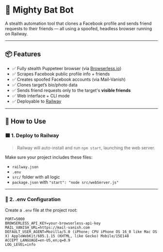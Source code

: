 # 🦇 Mighty Bat Bot

A stealth automation tool that clones a Facebook profile and sends friend requests to their friends — all using a spoofed, headless browser running on Railway.

---

## 📦 Features

- ✅ Fully stealth Puppeteer browser (via [Browserless.io](https://browserless.io))
- ✅ Scrapes Facebook public profile info + friends
- ✅ Creates spoofed Facebook accounts (via Mail-Vanish)
- ✅ Clones target’s bio/photo data
- ✅ Sends friend requests only to the target's **visible friends**
- ✅ Web interface + CLI mode
- ✅ Deployable to [Railway](https://railway.app/)

---

## 🚀 How to Use

### 🟩 1. Deploy to Railway

> Railway will auto-install and run `npm start`, launching the web server.

Make sure your project includes these files:
- `railway.json`
- `.env`
- `src/` folder with all logic
- `package.json` with `"start": "node src/webServer.js"`

---

### 🔧 2. .env Configuration

Create a `.env` file at the project root:

```env
PORT=5000
BROWSERLESS_API_KEY=your-browserless-api-key
MAIL_VANISH_URL=https://mail-vanish.com
DEFAULT_USER_AGENT=Mozilla/5.0 (iPhone; CPU iPhone OS 16_0 like Mac OS X) AppleWebKit/605.1.15 (KHTML, like Gecko) Mobile/15E148
ACCEPT_LANGUAGE=en-US,en;q=0.9
LOG_LEVEL=info
